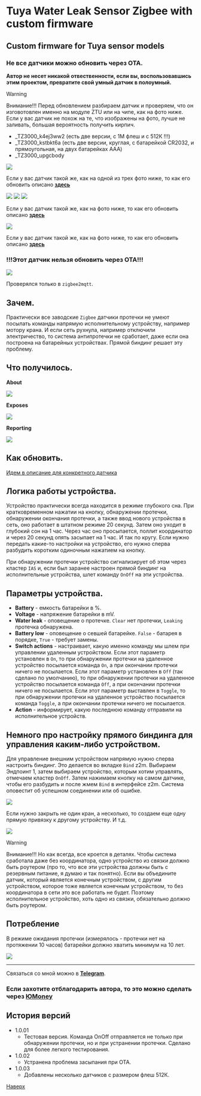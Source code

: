 # <a id="Top">Tuya Water Leak Sensor Zigbee with custom firmware</a>

## Custom firmware for Tuya sensor models

### Не все датчики можно обновить через ОТА.

**Автор не несет никакой отвественности, если вы, воспользовавшись этим проектом, превратите свой умный датчик в полоумный.**

> [!WARNING]
> Внимание!!! Перед обновлением разбираем датчик и проверяем, что он изговотовлен именно на модуле ZTU или на чипе, как на фото ниже. Если у вас датчик не похож на те, что изображены на фото, лучше не заливать, большая вероятность получить кирпич. 

- _TZ3000_k4ej3ww2 (есть две версии, с 1М флеш и с 512К !!!)
- _TZ3000_kstbkt6a (есть две версии, круглая, с батарейкой CR2032, и прямоугольная, на двух батарейках ААА)
- _TZ3000_upgcbody

<img src="doc/images/ts0207_tz3000.jpg"/>

<a id="Begin"></a>

Если у вас датчик такой же, как на одной из трех фото ниже, то как его обновить описано **[здесь](README_TZ3000_k4ej3ww2_1M.md)**

<img src="doc/images/board1.jpg"/>

<img src="doc/images/board2.jpg"/>

<img src="doc/images/board5.jpg"/>

Если у вас датчик такой же, как на фото ниже, то как его обновить описано **[здесь](README_TZ3000_upgcbody_512K.md)**

<img src="doc/images/board3.jpg"/>

Если у вас датчик такой же, как на фото ниже, то как его обновить описано **[здесь](README_TZ3000_k4ej3ww2_512K.md)** 

### !!!Этот датчик нельзя обновить через ОТА!!!

<img src="doc/images/board4.jpg"/>

Проверялся только в `zigbee2mqtt`.

## Зачем. 

Практически все заводские `Zigbee` датчики протечки не умеют посылать команды напрямую исполнительному устройству, например мотору крана. И если сеть рухнула, например отключили электричество, то система антипротечки не сработает, даже если она построена на батарейных устройствах. Прямой биндинг решает эту проблему.

## Что получилось. 

**About**

<img src="doc/images/about_zg_222za.jpg"/>

**Exposes**

<img src="doc/images/exposes.jpg"/>

**Reporting**

<img src="doc/images/reporting.jpg"/>

## Как обновить.

[Идем в описание для конкретного датчика](#Begin)

## Логика работы устройства.

Устройство практически всегда находится в режиме глубокого сна. При кратковременном нажатии на кнопку, обнаружении протечки, обнаружении окончания протечки, а также ввод нового устройства в сеть, оно работает в штатном режиме 20 секунд. Затем оно уходит в глубокий сон на 1 час. Через час оно просыпается, поллит координатор и через 20 секунд опять засыпает на 1 час. И так по кругу. Если нужно передать какие-то настройки на устройство, его нужно сперва разбудить коротким одиночным нажатием на кнопку.

При обнаружении протечки устройство сигнализирует об этом через кластер `IAS` и, если был заранее настроен прямой биндинг на исполнительные устройства, шлет команду `OnOff` на эти устройства.

## Параметры устройства.

- **Battery** - емкость батарейки в %.
- **Voltage** - напряжение батарейки в mV.
- **Water leak** - оповещение о протечке. `Clear` нет протечки, `Leaking` протечка обнаружена.
- **Battery low** - оповещение о севшей батарейке. `False` - батарея в порядке, `True` - требует замены.
- **Switch actions** - настраивает, какую именно команду мы шлем при управлении удаленным устройством. Если этот параметр установлен в `On`, то при обнаружении протечки на удаленное устройство посылается команда `On`, а при окончании протечки ничего не посылается. Если этот параметр установлен в `Off` (так сделано по умолчанию), то при обнаружении протечки на удаленное устройство посылается команда `Off`, а при окончании протечки ничего не посылается. Если этот параметр выставлен в `Toggle`, то при обнаружении протечки на удаленное устройство посылается команда `Toggle`, а при окончании протечки ничего не посылается.
- **Action** - информирует, какую последнюю команду отправили на исполнительное устройств.

## Немного про настройку прямого биндинга для управления каким-либо устройством.

Для управление внешним устройством напрямую нужно сперва настроить биндинг. Это делается во вкладке `Bind` z2m. Выбираем Эндпоинт 1, затем выбираем устройство, которым хотим управлять, отмечаем кластер `OnOff`. Затем нажимаем кнопку на самом датчике, чтобы его разбудить и после жмем `Bind` в интерфейсе z2m. Система оповестит об успешном соединении или об ошибке.

<img src="doc/images/binding1.jpg"/>

Если нужно закрыть не один кран, а несколько, то создаем еще одну прямую привязку к другому устройству. И т.д.

<img src="doc/images/binding2.jpg"/>

> [!WARNING]
> Внимание!!! Но как всегда, все кроется в деталях. Чтобы система сработала даже без координатора, одно устройство из связки должно быть роутером (про то, что все эти устройства должны быть с резервным питание, я думаю и так понятно). Если вы объедините датчик, который является конечным устройством, с другим устройством, которое тоже является конечным устройством, то без координатора в сети это все работать не будет. Поэтому исполнительное устройство, хоть одно из связки, обязательно должно быть роутером.

## Потребление

В режиме ожидания протечки (измерялось - протечки нет на протяжении 10 часов) батарейки должно хватить минимум на 10 лет.

<img src="doc/images/sleep_period_1hour.jpg"/>

---

Связаться со мной можно в **[Telegram](https://t.me/slacky1965)**.

### Если захотите отблагодарить автора, то это можно сделать через [ЮMoney](https://yoomoney.ru/to/4100118300223495)

## История версий
- 1.0.01
	- Тестовая версия. Команда OnOff отправляется не только при обнаружении протечки, но и при устранении протечки. Сделано для более легкого тестирования.
- 1.0.02
	- Устранена проблема засыпания при ОТА.
- 1.0.03
	- Добавлены несколько датчиков с размером флеш 512К.

[Наверх](#Top)



